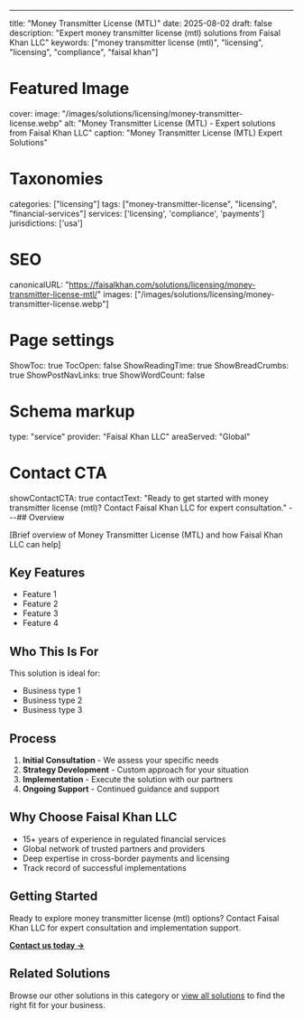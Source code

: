 ---
title: "Money Transmitter License (MTL)"
date: 2025-08-02
draft: false
description: "Expert money transmitter license (mtl) solutions from Faisal Khan LLC"
keywords: ["money transmitter license (mtl)", "licensing", "licensing", "compliance", "faisal khan"]

# Featured Image
cover:
    image: "/images/solutions/licensing/money-transmitter-license.webp"
    alt: "Money Transmitter License (MTL) - Expert solutions from Faisal Khan LLC"
    caption: "Money Transmitter License (MTL) Expert Solutions"

# Taxonomies
categories: ["licensing"]
tags: ["money-transmitter-license", "licensing", "financial-services"]
services: ['licensing', 'compliance', 'payments']
jurisdictions: ['usa']

# SEO
canonicalURL: "https://faisalkhan.com/solutions/licensing/money-transmitter-license-mtl/"
images: ["/images/solutions/licensing/money-transmitter-license.webp"]

# Page settings
ShowToc: true
TocOpen: false
ShowReadingTime: true
ShowBreadCrumbs: true
ShowPostNavLinks: true
ShowWordCount: false

# Schema markup
type: "service"
provider: "Faisal Khan LLC"
areaServed: "Global"

# Contact CTA
showContactCTA: true
contactText: "Ready to get started with money transmitter license (mtl)? Contact Faisal Khan LLC for expert consultation."
---## Overview

[Brief overview of Money Transmitter License (MTL) and how Faisal Khan LLC can help]

## Key Features

- Feature 1
- Feature 2  
- Feature 3
- Feature 4

## Who This Is For

This solution is ideal for:

- Business type 1
- Business type 2
- Business type 3

## Process

1. **Initial Consultation** - We assess your specific needs
2. **Strategy Development** - Custom approach for your situation  
3. **Implementation** - Execute the solution with our partners
4. **Ongoing Support** - Continued guidance and support

## Why Choose Faisal Khan LLC

- 15+ years of experience in regulated financial services
- Global network of trusted partners and providers
- Deep expertise in cross-border payments and licensing
- Track record of successful implementations

## Getting Started

Ready to explore money transmitter license (mtl) options? Contact Faisal Khan LLC for expert consultation and implementation support.

**[Contact us today →](mailto:contact@faisalkhan.com)**

## Related Solutions

Browse our other solutions in this category or [view all solutions](/solutions/) to find the right fit for your business.
